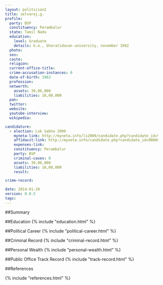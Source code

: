 ```yaml
---
layout: politician2
title: selvaraj,g.
profile: 
  party: BSP
  constituency: Perambalur
  state: Tamil Nadu
  education: 
    level: Graduate
    details: b.e., bharatidasan university, november 1992
  photo: 
  sex: 
  caste: 
  religion: 
  current-office-title: 
  crime-accusation-instances: 0
  date-of-birth: 1963
  profession: 
  networth: 
    assets: 39,06,000
    liabilities: 16,60,000
  pan: 
  twitter: 
  website: 
  youtube-interview: 
  wikipedia: 

candidature: 
  - election: Lok Sabha 2009
    myneta-link: http://myneta.info/ls2009/candidate.php?candidate_id=9080
    affidavit-link: http://myneta.info/candidate.php?candidate_id=9080&scan=original
    expenses-link: 
    constituency: Perambalur 
    party: BSP
    criminal-cases: 0
    assets: 39,06,000
    liabilities: 16,60,000
    result:  

crime-record: 

date: 2014-01-28
version: 0.0.5
tags: 
---
```

##Summary


##Education
{% include "education.html" %}


##Political Career
{% include "political-career.html" %}


##Criminal Record
{% include "criminal-record.html" %}


##Personal Wealth
{% include "personal-wealth.html" %}


##Public Office Track Record
{% include "track-record.html" %}


##References


{% include "references.html" %}